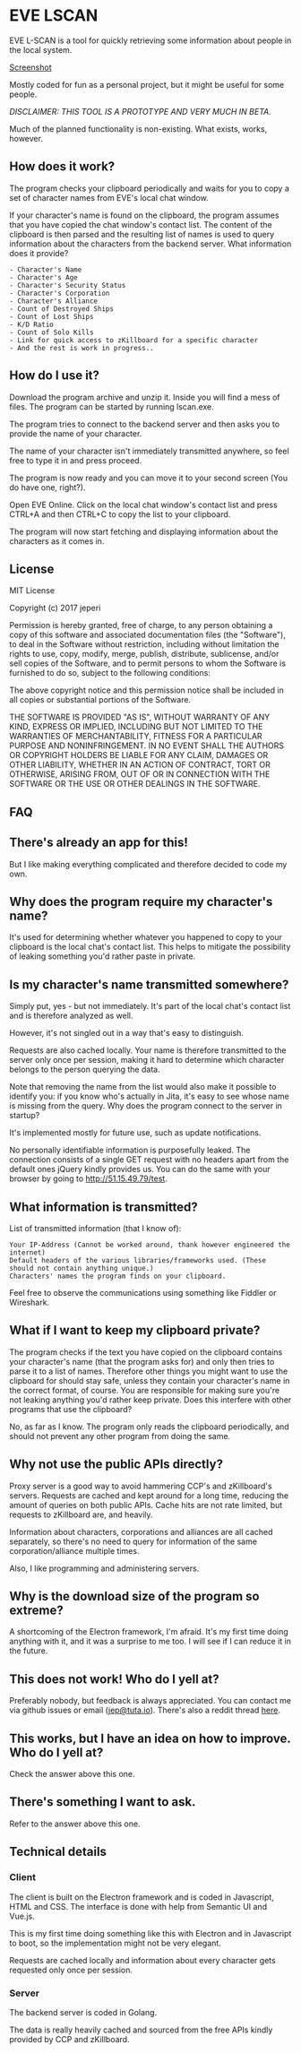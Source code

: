 # EVE LSCAN

EVE L-SCAN is a tool for quickly retrieving some information about people in the local system.

[Screenshot](http://51.15.49.79/newshot.JPG)

Mostly coded for fun as a personal project, but it might be useful for some people.

*DISCLAIMER: THIS TOOL IS A PROTOTYPE AND VERY MUCH IN BETA.*

Much of the planned functionality is non-existing. What exists, works, however.

## How does it work?

The program checks your clipboard periodically and waits for you to copy a set of character names from EVE's local chat window.

If your character's name is found on the clipboard, the program assumes that you have copied the chat window's contact list. The content of the clipboard is then parsed and the resulting list of names is used to query information about the characters from the backend server.
What information does it provide?

    - Character's Name
    - Character's Age
    - Character's Security Status
    - Character's Corporation
    - Character's Alliance
    - Count of Destroyed Ships
    - Count of Lost Ships
    - K/D Ratio
    - Count of Solo Kills
    - Link for quick access to zKillboard for a specific character
    - And the rest is work in progress..

## How do I use it?

Download the program archive and unzip it. Inside you will find a mess of files. The program can be started by running lscan.exe.

The program tries to connect to the backend server and then asks you to provide the name of your character.

The name of your character isn't immediately transmitted anywhere, so feel free to type it in and press proceed.

The program is now ready and you can move it to your second screen (You do have one, right?).

Open EVE Online. Click on the local chat window's contact list and press CTRL+A and then CTRL+C to copy the list to your clipboard.

The program will now start fetching and displaying information about the characters as it comes in.

## License

MIT License

Copyright (c) 2017 jeperi

Permission is hereby granted, free of charge, to any person obtaining a copy
of this software and associated documentation files (the "Software"), to deal
in the Software without restriction, including without limitation the rights
to use, copy, modify, merge, publish, distribute, sublicense, and/or sell
copies of the Software, and to permit persons to whom the Software is
furnished to do so, subject to the following conditions:

The above copyright notice and this permission notice shall be included in all
copies or substantial portions of the Software.

THE SOFTWARE IS PROVIDED "AS IS", WITHOUT WARRANTY OF ANY KIND, EXPRESS OR
IMPLIED, INCLUDING BUT NOT LIMITED TO THE WARRANTIES OF MERCHANTABILITY,
FITNESS FOR A PARTICULAR PURPOSE AND NONINFRINGEMENT. IN NO EVENT SHALL THE
AUTHORS OR COPYRIGHT HOLDERS BE LIABLE FOR ANY CLAIM, DAMAGES OR OTHER
LIABILITY, WHETHER IN AN ACTION OF CONTRACT, TORT OR OTHERWISE, ARISING FROM,
OUT OF OR IN CONNECTION WITH THE SOFTWARE OR THE USE OR OTHER DEALINGS IN THE
SOFTWARE.

## FAQ

## There's already an app for this!

But I like making everything complicated and therefore decided to code my own.

## Why does the program require my character's name?

It's used for determining whether whatever you happened to copy to your clipboard is the local chat's contact list. This helps to mitigate the possibility of leaking something you'd rather paste in private.

## Is my character's name transmitted somewhere?

Simply put, yes - but not immediately. It's part of the local chat's contact list and is therefore analyzed as well.

However, it's not singled out in a way that's easy to distinguish.

Requests are also cached locally. Your name is therefore transmitted to the server only once per session, making it hard to determine which character belongs to the person querying the data.

Note that removing the name from the list would also make it possible to identify you: if you know who's actually in Jita, it's easy to see whose name is missing from the query.
Why does the program connect to the server in startup?

It's implemented mostly for future use, such as update notifications.

No personally identifiable information is purposefully leaked. The connection consists of a single GET request with no headers apart from the default ones jQuery kindly provides us. You can do the same with your browser by going to http://51.15.49.79/test.

## What information is transmitted?

List of transmitted information (that I know of):

    Your IP-Address (Cannot be worked around, thank however engineered the internet)
    Default headers of the various libraries/frameworks used. (These should not contain anything unique.)
    Characters' names the program finds on your clipboard.

Feel free to observe the communications using something like Fiddler or Wireshark.

## What if I want to keep my clipboard private?

The program checks if the text you have copied on the clipboard contains your character's name (that the program asks for) and only then tries to parse it to a list of names. Therefore other things you might want to use the clipboard for should stay safe, unless they contain your character's name in the correct format, of course. You are responsible for making sure you're not leaking anything you'd rather keep private.
Does this interfere with other programs that use the clipboard?

No, as far as I know. The program only reads the clipboard periodically, and should not prevent any other program from doing the same.

## Why not use the public APIs directly?

Proxy server is a good way to avoid hammering CCP's and zKillboard's servers. Requests are cached and kept around for a long time, reducing the amount of queries on both public APIs. Cache hits are not rate limited, but requests to zKillboard are, and heavily.

Information about characters, corporations and alliances are all cached separately, so there's no need to query for information of the same corporation/alliance multiple times.

Also, I like programming and administering servers.

## Why is the download size of the program so extreme?

A shortcoming of the Electron framework, I'm afraid. It's my first time doing anything with it, and it was a surprise to me too. I will see if I can reduce it in the future.

## This does not work! Who do I yell at?

Preferably nobody, but feedback is always appreciated.
You can contact me via github issues or email (jep@tuta.io).
There's also a reddit thread [here](https://www.reddit.com/r/Eve/comments/60mkw8/new_open_source_tool_up_for_testing_eve_lscan/?ref=share&ref_source=link).

## This works, but I have an idea on how to improve. Who do I yell at?

Check the answer above this one.

## There's something I want to ask.

Refer to the answer above this one.

## Technical details

### Client

The client is built on the Electron framework and is coded in Javascript, HTML and CSS. The interface is done with help from Semantic UI and Vue.js.

This is my first time doing something like this with Electron and in Javascript to boot, so the implementation might not be very elegant.

Requests are cached locally and information about every character gets requested only once per session.

### Server

The backend server is coded in Golang.

The data is really heavily cached and sourced from the free APIs kindly provided by CCP and zKillboard.
